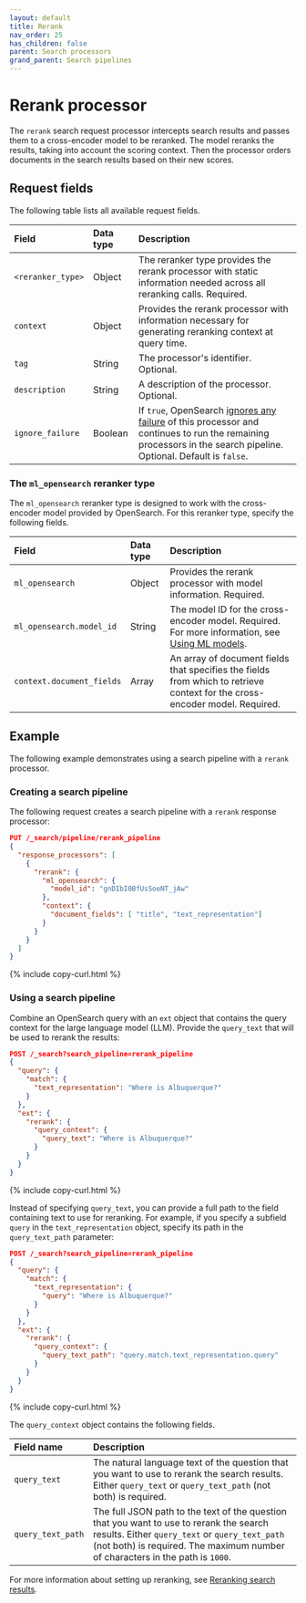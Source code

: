 ```yaml
---
layout: default
title: Rerank
nav_order: 25
has_children: false
parent: Search processors
grand_parent: Search pipelines
---
```


# Rerank processor

The `rerank` search request processor intercepts search results and passes them to a cross-encoder model to be reranked. The model reranks the results, taking into account the scoring context. Then the processor orders documents in the search results based on their new scores.

## Request fields

The following table lists all available request fields.

Field | Data type | Description
:--- | :--- | :---
`<reranker_type>` | Object | The reranker type provides the rerank processor with static information needed across all reranking calls. Required.
`context` | Object | Provides the rerank processor with information necessary for generating reranking context at query time.
`tag` | String | The processor's identifier. Optional.
`description` | String | A description of the processor. Optional.
`ignore_failure` | Boolean | If `true`, OpenSearch [ignores any failure]({{site.url}}{{site.baseurl}}/search-plugins/search-pipelines/creating-search-pipeline/#ignoring-processor-failures) of this processor and continues to run the remaining processors in the search pipeline. Optional. Default is `false`.

### The `ml_opensearch` reranker type

The `ml_opensearch` reranker type is designed to work with the cross-encoder model provided by OpenSearch. For this reranker type, specify the following fields.

Field  | Data type | Description
:--- | :---  | :--- 
`ml_opensearch` | Object | Provides the rerank processor with model information. Required.
`ml_opensearch.model_id` | String | The model ID for the cross-encoder model. Required. For more information, see [Using ML models]({{site.url}}{{site.baseurl}}/ml-commons-plugin/using-ml-models/).
`context.document_fields` | Array | An array of document fields that specifies the fields from which to retrieve context for the cross-encoder model. Required.

## Example 

The following example demonstrates using a search pipeline with a `rerank` processor.

### Creating a search pipeline

The following request creates a search pipeline with a `rerank` response processor:

```json
PUT /_search/pipeline/rerank_pipeline
{
  "response_processors": [
    {
      "rerank": {
        "ml_opensearch": {
          "model_id": "gnDIbI0BfUsSoeNT_jAw"
        },
        "context": {
          "document_fields": [ "title", "text_representation"]
        }
      }
    }
  ]
}
```
{% include copy-curl.html %}

### Using a search pipeline

Combine an OpenSearch query with an `ext` object that contains the query context for the large language model (LLM). Provide the `query_text` that will be used to rerank the results:

```json
POST /_search?search_pipeline=rerank_pipeline
{
  "query": {
    "match": {
      "text_representation": "Where is Albuquerque?"
    }
  },
  "ext": {
    "rerank": {
      "query_context": {
        "query_text": "Where is Albuquerque?"
      }
    }
  }
}
```
{% include copy-curl.html %}

Instead of specifying `query_text`, you can provide a full path to the field containing text to use for reranking. For example, if you specify a subfield `query` in the `text_representation` object, specify its path in the `query_text_path` parameter:

```json
POST /_search?search_pipeline=rerank_pipeline
{
  "query": {
    "match": {
      "text_representation": {
        "query": "Where is Albuquerque?"
      }
    }
  },
  "ext": {
    "rerank": {
      "query_context": {
        "query_text_path": "query.match.text_representation.query"
      }
    }
  }
}
```
{% include copy-curl.html %}

The `query_context` object contains the following fields. 

Field name  | Description
:--- | :---  
`query_text` | The natural language text of the question that you want to use to rerank the search results. Either `query_text` or `query_text_path` (not both) is required.
`query_text_path` | The full JSON path to the text of the question that you want to use to rerank the search results. Either `query_text` or `query_text_path` (not both) is required. The maximum number of characters in the path is `1000`.

For more information about setting up reranking, see [Reranking search results]({{site.url}}{{site.baseurl}}/search-plugins/search-relevance/reranking-search-results/).